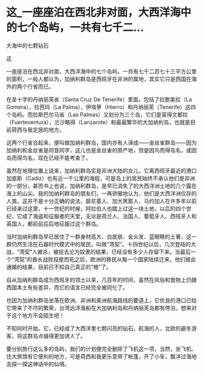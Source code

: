 # 这_一座座泊在西北非对面，大西洋海中的七个岛屿，一共有七千二...

大海中的七颗钻石

这

一座座泊在西北非对面，大西洋海中的七个岛屿，一共有七千二百七十三平方公里的面积，一般人都以为，加纳利群岛是西班牙在非洲的属地，其实它只是西国在海外的两个行省而已。

在圣十字的丹纳丽芙省（Santa Cruz De Tenerife）里面，包括了拉歌美拉（La Gomera），拉芭玛（La Palma），伊埃萝（Hierro）和丹纳丽芙（Tenerife）这四个岛屿。而拉斯巴尔马省（Las Palmas）又划分为三个岛，它们是富得文都拉（Fuerteventura），兰沙略得（Lanzarote）和最最繁华的大加纳利岛，也就是目前荷西与我定居的地方。

这两个行省合起来，便叫做加纳利群岛，国内亦有人译成——金丝雀群岛——因为加纳利和金丝雀是同音同字，这儿也是金丝雀的原产地，但是因鸟而得岛名，或因岛而得鸟名，现在已经不能考查了。

虽然在地理位置上说来，加纳利群岛实是非洲大陆的女儿，它离西班牙最近的港口加底斯（Cadiz）也有近一千公里的海程，可是岛上的居民始终不承认他们是非洲的一部分，甚而书上也说，加纳利群岛，是早已消失了的大西洋洲土地的几个露在海上的山尖。我的加纳利群岛的朋友们，一再骄傲地认为，他们是大西洋洲仅存的人类。这并不是十分正确的说法，腓尼基人、加大黑那人、马约加人在许多年以前已经来过这里，十一世纪的时候，阿拉伯人也踏上过这一块土地，以后的四个世纪，它成了海盗和征服者的天堂，无论是荷兰人、法国人、葡萄牙人、西班牙人和英国人，都前前后后地征服过这个群岛。

当时加纳利群岛早已居住了一群身材高大、白皮肤、金头发、蓝眼睛的土著，这一群仍然生活在石器时代模式中的居民，叫做“湾契”。十四世纪以后，几次登陆的大战，“湾契”人被杀，被捉去沦为奴隶的结果，已经没有多少人存留下来。当最后一个“湾契”的酋长战败投崖而死之后，欧洲的移民从每一个国家陆续迁来，他们彼此通婚的结果，目前已不知自己真正的“根”了。

自从加纳利群岛成为西班牙的领土以来，几百年的时间，虽然在风俗和食物上仍跟西国本土有些差异，而它的语言已经完全被同化了。

也因为加纳利群岛坐落在欧洲、非洲和美洲航海路线的要道上，它优良的港口已给它带来了不尽的繁荣，台湾远洋渔船在大加纳利岛和丹纳丽芙岛都有停泊，想来对于这个地方不会陌生吧！

不知何时开始，它，已经成了大西洋里七颗闪亮的钻石，航海的人，北欧的避冬游客，将这群岛点缀得更加诱人了。

要分别旅行这么多的岛屿，我们的计划便完全删除了飞机这一项，当然，坐飞机、住大旅馆有它便利的地方，可是荷西和我更乐意带了帐篷，开了小车，飘洋过海地去探一探这神话中的仙境。